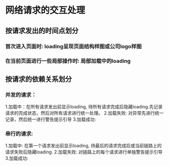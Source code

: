 # 网络请求的交互处理
## 按请求发出的时间点划分
### 首次进入页面时: loading呈现页面结构样图或公司logo样图
### 在当前页面进行一些局部操作时: 局部加载中的loading

## 按请求的依赖关系划分
### 并发的请求：
1.加载中：在所有请求发出前显示loading, 待所有请求完成后隐藏loading.先记录请求的完成状态，然后对所有请求进行统一处理。
2.加载失败: 对异常先进行统一记录，然后统一进行警告提示引导
3.加载成功: 

### 串行的请求:
1.加载中: 在第一个请求发出前显示loading, 待最后的请求完成后或当前链路上的请求失败后隐藏loading.
2.加载失败: 对链路上的每个请求进行单独警告提示引导
3.加载成功:
